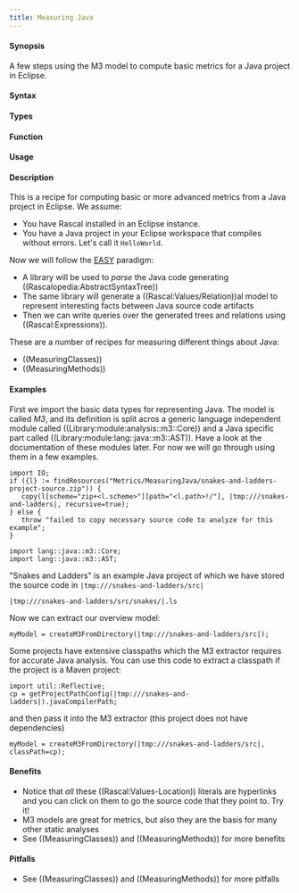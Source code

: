 ```yaml
---
title: Measuring Java
---
```


#### Synopsis

A few steps using the M3 model to compute basic metrics for a Java project in Eclipse.

#### Syntax

#### Types

#### Function
       
#### Usage

#### Description


This is a recipe for computing basic or more advanced metrics from a Java project in Eclipse. We assume:

* You have Rascal installed in an Eclipse instance.
* You have a Java project in your Eclipse workspace that compiles without errors. Let's call it `HelloWorld`.


Now we will follow the [EASY]((EASY)) paradigm:

* A library will be used to _parse_ the Java code generating ((Rascalopedia:AbstractSyntaxTree))
* The same library will generate a ((Rascal:Values/Relation))al model to represent interesting facts between Java source code artifacts
* Then we can write queries over the generated trees and relations using ((Rascal:Expressions)).


These are a number of recipes for measuring different things about Java:

* ((MeasuringClasses))
* ((MeasuringMethods))

#### Examples


First we import the basic data types for representing Java. The model is called _M3_, and its definition is split acros a generic
language independent module called ((Library:module:analysis::m3::Core)) and a Java specific part called ((Library:module:lang::java::m3::AST)). Have a look at the documentation 
of these modules later. For now we will go through using them in a few examples.

```rascal-prepare
import IO;
if ({l} := findResources("Metrics/MeasuringJava/snakes-and-ladders-project-source.zip")) {
   copy(l[scheme="zip+<l.scheme>"][path="<l.path>!/"], |tmp:///snakes-and-ladders|, recursive=true);
} else {
   throw "failed to copy necessary source code to analyze for this example";
}
```

```rascal-shell
import lang::java::m3::Core;
import lang::java::m3::AST;
```

"Snakes and Ladders" is an example Java project of which we have stored the source code in `|tmp:///snakes-and-ladders/src|`
```rascal-shell,continue
|tmp:///snakes-and-ladders/src/snakes/|.ls
```

Now we can extract our overview model:
```rascal-shell,continue
myModel = createM3FromDirectory(|tmp:///snakes-and-ladders/src|);
```

Some projects have extensive classpaths which the M3 extractor requires for accurate Java analysis.
You can use this code to extract a classpath if the project is a Maven project:

```rascal-shell,continue
import util::Reflective;
cp = getProjectPathConfig(|tmp:///snakes-and-ladders|).javaCompilerPath;
```

and then pass it into the M3 extractor (this project does not have dependencies)
```rascal-shell,continue
myModel = createM3FromDirectory(|tmp:///snakes-and-ladders/src|, classPath=cp);
```

#### Benefits

*  Notice that _all_ these ((Rascal:Values-Location)) literals are hyperlinks and you can click on them to go the source code that they point to. Try it!
* M3 models are great for metrics, but also they are the basis for many other static analyses
* See ((MeasuringClasses)) and ((MeasuringMethods)) for more benefits

#### Pitfalls

* See ((MeasuringClasses)) and ((MeasuringMethods)) for more pitfalls
